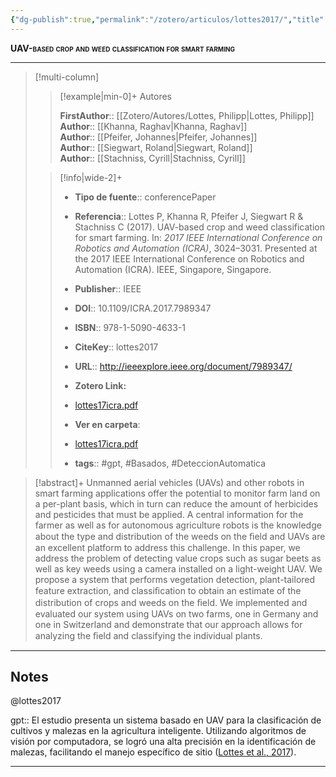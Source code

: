 ```yaml
---
{"dg-publish":true,"permalink":"/zotero/articulos/lottes2017/","title":"UAV-based crop and weed classification for smart farming","tags":["#zotero"]}
---
```



<span style="font-variant:small-caps; font-weight: bold;">UAV-based crop and weed classification for smart farming</span>

---


> [!multi-column]
>
>> [!example|min-0]+ Autores
>> 
>> **FirstAuthor**:: [[Zotero/Autores/Lottes, Philipp\|Lottes, Philipp]]  
>> **Author**:: [[Khanna, Raghav\|Khanna, Raghav]]  
>> **Author**:: [[Pfeifer, Johannes\|Pfeifer, Johannes]]  
>> **Author**:: [[Siegwart, Roland\|Siegwart, Roland]]  
>> **Author**:: [[Stachniss, Cyrill\|Stachniss, Cyrill]]  
 >
>
>> [!info|wide-2]+
>>
>> - **Tipo de fuente**:: conferencePaper
>> - **Referencia**:: Lottes P, Khanna R, Pfeifer J, Siegwart R & Stachniss C (2017). UAV-based crop and weed classification for smart farming. In: _2017 IEEE International Conference on Robotics and Automation (ICRA)_, 3024–3031. Presented at the 2017 IEEE International Conference on Robotics and Automation (ICRA). IEEE, Singapore, Singapore. 
>> -  **Publisher**:: IEEE
>> - **DOI**:: 10.1109/ICRA.2017.7989347
>> - **ISBN**:: 978-1-5090-4633-1
>> - **CiteKey**:: lottes2017
>> - **URL**:: http://ieeexplore.ieee.org/document/7989347/
>> - **Zotero Link:** 
>> - [lottes17icra.pdf](zotero://select/library/items/8TG9PBZ3)
>>
>> - **Ver en carpeta**: 
>> - [lottes17icra.pdf](file://J:\OneDrive\Articulos\lottes17icra.pdf)
>> - **tags**:: #gpt, #Basados, #DeteccionAutomatica



> [!abstract]+ 
>Unmanned aerial vehicles (UAVs) and other robots in smart farming applications offer the potential to monitor farm land on a per-plant basis, which in turn can reduce the amount of herbicides and pesticides that must be applied. A central information for the farmer as well as for autonomous agriculture robots is the knowledge about the type and distribution of the weeds on the ﬁeld and UAVs are an excellent platform to address this challenge. In this paper, we address the problem of detecting value crops such as sugar beets as well as key weeds using a camera installed on a light-weight UAV. We propose a system that performs vegetation detection, plant-tailored feature extraction, and classiﬁcation to obtain an estimate of the distribution of crops and weeds on the ﬁeld. We implemented and evaluated our system using UAVs on two farms, one in Germany and one in Switzerland and demonstrate that our approach allows for analyzing the ﬁeld and classifying the individual plants.


--- 

## Notes

@lottes2017

gpt:: El estudio presenta un sistema basado en UAV para la clasificación de cultivos y malezas en la agricultura inteligente. Utilizando algoritmos de visión por computadora, se logró una alta precisión en la identificación de malezas, facilitando el manejo específico de sitio ([Lottes et al., 2017](zotero://select/library/items/7GJPXPSP)).






---








